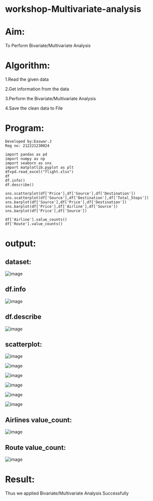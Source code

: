 # workshop-Multivariate-analysis

# Aim:
To Perform Bivariate/Multivariate Analysis

# Algorithm:
1.Read the given data

2.Get information from the data 

3.Perform the Bivariate/Multivariate Analysis

4.Save the clean data to File

# Program:

```
Developed by:Easwar.J
Reg no: 212221230024
```
```
import pandas as pd
import numpy as np
import seaborn as sns
import matplotlib.pyplot as plt
df=pd.read_excel("flight.xlsx")
df
df.info()
df.describe()

sns.scatterplot(df['Price'],df['Source'],df['Destination'])
sns.scatterplot(df['Source'],df['Destination'],df['Total_Stops'])
sns.barplot(df['Source'],df['Price'],df['Destination'])
sns.barplot(df['Price'],df['Airline'],df['Source'])
sns.barplot(df['Price'],df['Source'])

df['Airline'].value_counts()
df['Route'].value_counts()
```

# output:
## dataset:
![image](https://user-images.githubusercontent.com/94154683/195608813-4107feb9-8a82-43fc-b232-84e3de95fd80.png)
## df.info
![image](https://user-images.githubusercontent.com/94154683/195609070-f54c73fa-df35-4d89-bc08-9ab7d9b24483.png)
## df.describe
![image](https://user-images.githubusercontent.com/94154683/195609225-8fe8e354-a321-4684-95ef-8104690c190b.png)
## scatterplot:
![image](https://user-images.githubusercontent.com/94154683/195609362-c876600d-e4bc-4517-9e52-f89fd4dc3c60.png)

![image](https://user-images.githubusercontent.com/94154683/195609559-b9134162-1cb7-4ec5-8a33-095e91b33da7.png)

![image](https://user-images.githubusercontent.com/94154683/195609650-c73294ef-bd9f-4842-ad66-216c109ee280.png)

![image](https://user-images.githubusercontent.com/94154683/195609839-b0095918-e8ca-4e16-941f-fbdc9bdeee65.png)

![image](https://user-images.githubusercontent.com/94154683/195609916-397d22d8-b7e8-421a-890e-0fc1d84c3a26.png)

![image](https://user-images.githubusercontent.com/94154683/195610003-5b9966c9-3124-4003-9a28-21faabff8b00.png)

## Airlines value_count:
![image](https://user-images.githubusercontent.com/94154683/195610119-7ca31dcb-f550-415f-84de-b34d8ef816ef.png)
## Route value_count:
![image](https://user-images.githubusercontent.com/94154683/195610462-b613831e-35ef-49f7-b12e-154f1219a59c.png)

# Result:
Thus we applied Bivariate/Multivariate Analysis Successfully
